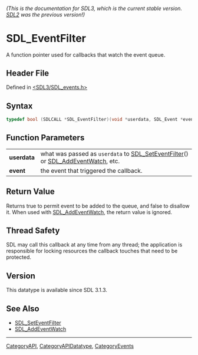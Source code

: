 ###### (This is the documentation for SDL3, which is the current stable version. [SDL2](https://wiki.libsdl.org/SDL2/) was the previous version!)
# SDL_EventFilter

A function pointer used for callbacks that watch the event queue.

## Header File

Defined in [<SDL3/SDL_events.h>](https://github.com/libsdl-org/SDL/blob/main/include/SDL3/SDL_events.h)

## Syntax

```c
typedef bool (SDLCALL *SDL_EventFilter)(void *userdata, SDL_Event *event);
```

## Function Parameters

|              |                                                                                                                             |
| ------------ | --------------------------------------------------------------------------------------------------------------------------- |
| **userdata** | what was passed as `userdata` to [SDL_SetEventFilter](SDL_SetEventFilter)() or [SDL_AddEventWatch](SDL_AddEventWatch), etc. |
| **event**    | the event that triggered the callback.                                                                                      |

## Return Value

Returns true to permit event to be added to the queue, and false to
disallow it. When used with [SDL_AddEventWatch](SDL_AddEventWatch), the
return value is ignored.

## Thread Safety

SDL may call this callback at any time from any thread; the application is
responsible for locking resources the callback touches that need to be
protected.

## Version

This datatype is available since SDL 3.1.3.

## See Also

- [SDL_SetEventFilter](SDL_SetEventFilter)
- [SDL_AddEventWatch](SDL_AddEventWatch)

----
[CategoryAPI](CategoryAPI), [CategoryAPIDatatype](CategoryAPIDatatype), [CategoryEvents](CategoryEvents)


